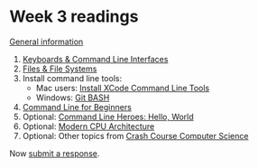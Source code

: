 # Week 3 readings

[General information](../README.md#readings)

1. [Keyboards & Command Line Interfaces](https://thecrashcourse.com/courses/keyboards-command-line-interfaces-crash-course-computer-science-22/)
1. [Files & File Systems](https://thecrashcourse.com/courses/files-file-systems-crash-course-computer-science-20/)
1. Install command line tools:
   - Mac users: [Install XCode Command Line Tools](https://www.freecodecamp.org/news/install-xcode-command-line-tools/)
   - Windows: [Git BASH](https://gitforwindows.org/)
1. [Command Line for Beginners](https://www.freecodecamp.org/news/command-line-for-beginners/)
1. Optional: [Command Line Heroes: Hello, World](https://www.redhat.com/en/command-line-heroes/season-2/hello-world)
1. Optional: [Modern CPU Architecture](https://www.youtube.com/watch?v=vgPFzblBh7w)
1. Optional: Other topics from [Crash Course Computer Science](https://thecrashcourse.com/topic/computerscience/)

Now [submit a response](../README.md#responses).
